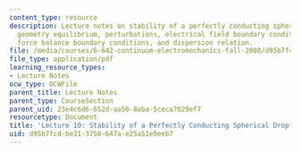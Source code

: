 ```yaml
---
content_type: resource
description: Lecture notes on stability of a perfectly conducting spherical drop,
  geometry equilibrium, perturbations, electrical field boundary conditions, interfacial
  force balance boundary conditions, and dispersion relation.
file: /media/courses/6-642-continuum-electromechanics-fall-2008/d95b7fcdbe313750647ae25a51e0eeb7_lec10_f08.pdf
file_type: application/pdf
learning_resource_types:
- Lecture Notes
ocw_type: OCWFile
parent_title: Lecture Notes
parent_type: CourseSection
parent_uid: 23e4c6d6-652d-aa50-8aba-5ceca7629ef7
resourcetype: Document
title: 'Lecture 10: Stability of a Perfectly Conducting Spherical Drop'
uid: d95b7fcd-be31-3750-647a-e25a51e0eeb7
---
```

